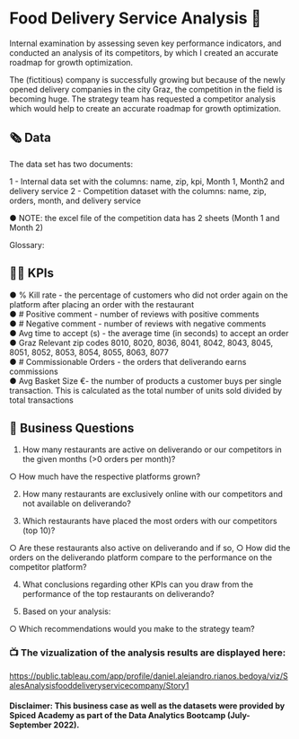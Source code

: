 # Food Delivery Service Analysis :motor_scooter:

Internal examination by assessing seven key performance indicators, and conducted an analysis of its competitors, by which I created an accurate roadmap for growth optimization.

The (fictitious) company is successfully growing but because of the newly opened delivery companies in the city Graz, the competition in the field is becoming huge. The strategy team has requested a competitor analysis which would help to create an accurate roadmap for growth optimization.

## :newspaper_roll: Data 

The data set has two documents:

1 - Internal data set with the columns: name, zip, kpi, Month 1, Month2 and delivery service
2 - Competition dataset with the columns: name, zip, orders, month, and delivery service

● NOTE: the excel file of the competition data has 2 sheets (Month 1 and Month 2)

Glossary:

## :climbing_man: KPIs 

● % Kill rate - the percentage of customers who did not order again on the platform after placing an order with the restaurant                             
● # Positive comment - number of reviews with positive comments                                                                                             
● # Negative comment - number of reviews with negative comments                                                                                             
● Avg time to accept (s) - the average time (in seconds) to accept an order                                                                                 
● Graz Relevant zip codes 8010, 8020, 8036, 8041, 8042, 8043, 8045, 8051, 8052, 8053, 8054, 8055, 8063, 8077                                               
● # Commissionable Orders - the orders that deliverando earns commissions                                                                                  
● Avg Basket Size €- the number of products a customer buys per single transaction. This is calculated as the total number of units sold divided by total transactions

##  :compass: Business Questions

1. How many restaurants are active on deliverando or our competitors in the given months (>0 orders per month)?

  ○ How much have the respective platforms grown?

2. How many restaurants are exclusively online with our competitors and not available on
deliverando?

3. Which restaurants have placed the most orders with our competitors (top 10)?

  ○ Are these restaurants also active on deliverando and if so,
  ○ How did the orders on the deliverando platform compare to the performance on the competitor platform?
  
4. What conclusions regarding other KPIs can you draw from the performance of the top restaurants on deliverando?

5. Based on your analysis:

  ○ Which recommendations would you make to the strategy team?
  
### :tv: The vizualization of the analysis results are displayed here:

https://public.tableau.com/app/profile/daniel.alejandro.rianos.bedoya/viz/SalesAnalysisfooddeliveryservicecompany/Story1

#### Disclaimer: This business case as well as the datasets were provided by Spiced Academy as part of the Data Analytics Bootcamp (July- September 2022).  


